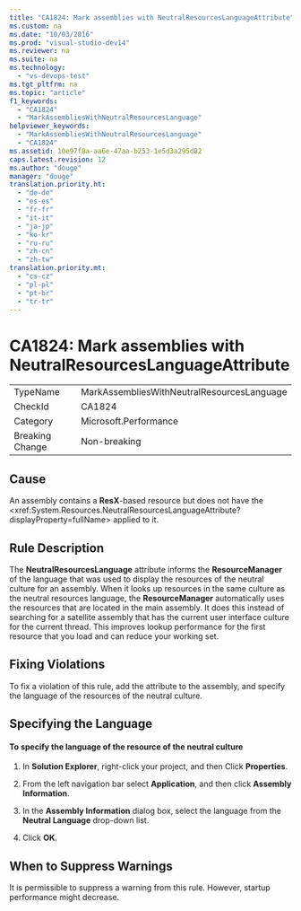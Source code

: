 ```yaml
---
title: "CA1824: Mark assemblies with NeutralResourcesLanguageAttribute"
ms.custom: na
ms.date: "10/03/2016"
ms.prod: "visual-studio-dev14"
ms.reviewer: na
ms.suite: na
ms.technology: 
  - "vs-devops-test"
ms.tgt_pltfrm: na
ms.topic: "article"
f1_keywords: 
  - "CA1824"
  - "MarkAssembliesWithNeutralResourcesLanguage"
helpviewer_keywords: 
  - "MarkAssembliesWithNeutralResourcesLanguage"
  - "CA1824"
ms.assetid: 10e97f8a-aa6e-47aa-b253-1e5d3a295d82
caps.latest.revision: 12
ms.author: "douge"
manager: "douge"
translation.priority.ht: 
  - "de-de"
  - "es-es"
  - "fr-fr"
  - "it-it"
  - "ja-jp"
  - "ko-kr"
  - "ru-ru"
  - "zh-cn"
  - "zh-tw"
translation.priority.mt: 
  - "cs-cz"
  - "pl-pl"
  - "pt-br"
  - "tr-tr"
---
```

# CA1824: Mark assemblies with NeutralResourcesLanguageAttribute
|||  
|-|-|  
|TypeName|MarkAssembliesWithNeutralResourcesLanguage|  
|CheckId|CA1824|  
|Category|Microsoft.Performance|  
|Breaking Change|Non-breaking|  
  
## Cause  
 An assembly contains a **ResX**-based resource but does not have the \<xref:System.Resources.NeutralResourcesLanguageAttribute?displayProperty=fullName> applied to it.  
  
## Rule Description  
 The **NeutralResourcesLanguage** attribute informs the **ResourceManager** of the language that was used to display the resources of the neutral culture for an assembly. When it looks up resources in the same culture as the neutral resources language, the **ResourceManager** automatically uses the resources that are located in the main assembly. It does this instead of searching for a satellite assembly that has the current user interface culture for the current thread. This improves lookup performance for the first resource that you load and can reduce your working set.  
  
## Fixing Violations  
 To fix a violation of this rule, add the attribute to the assembly, and specify the language of the resources of the neutral culture.  
  
## Specifying the Language  
  
#### To specify the language of the resource of the neutral culture  
  
1.  In **Solution Explorer**, right-click your project, and then Click **Properties**.  
  
2.  From the left navigation bar select **Application**, and then click **Assembly Information**.  
  
3.  In the **Assembly Information** dialog box, select the language from the **Neutral Language** drop-down list.  
  
4.  Click **OK**.  
  
## When to Suppress Warnings  
 It is permissible to suppress a warning from this rule. However, startup performance might decrease.